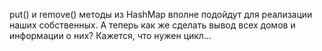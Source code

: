 put() и remove() методы из HashMap вполне подойдут для реализации наших собственных.
А теперь как же сделать вывод всех домов и информации о них? Кажется, что нужен цикл...